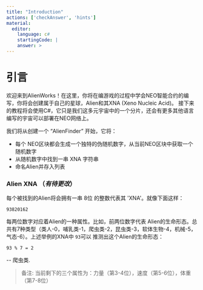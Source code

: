 ```yaml
---
title: "Introduction"
actions: ['checkAnswer', 'hints']
material: 
  editor:
    language: c#
    startingCode: |
    answer: > 
---
```


# 引言

欢迎来到AlienWorks！在这里，你将在编游戏的过程中学会NEO智能合约的编写，你将会创建属于自己的星球，Alien和其XNA (Xeno Nucleic Acid)。
接下来的教程将会使用C#，它只是我们这多元宇宙中的一个分片，还会有更多其他语言编写的宇宙可以部署在NEO网络上。

我们将从创建一个 “AlienFinder” 开始，它将：

- 每个 NEO区块都会生成一个独特的伪随机数字，从当前NEO区块中获取一个随机数字
- 从随机数字中找到一串 XNA 字符串
- 命名Alien并存入列表

### Alien XNA （*有待更改*）

每个被找到的Alien将会拥有一串 8位 的整数代表其 'XNA'。就像下面这样：

```
93820162
```

每两位数字对应着Alien的一种属性。比如，前两位数字代表 Alien的生命形态。总共有7种类型（类人-0，哺乳类-1，爬虫类-2，昆虫类-3，软体生物-4，机械-5，气态-6）。上述举例的XNA中 `93`可以 推测出这个Alien的生命形态：

```
93 % 7 = 2
```

-- 爬虫类. 


> 备注: 当前剩下的三个属性为：力量（第3-4位），速度（第5-6位），体重（第7-8位）
